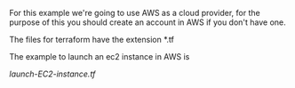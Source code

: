 For this example we're going to use AWS as a cloud provider, for the purpose of this you should create an account in AWS if you don't have one. 

The files for terraform have the extension *.tf

The example to launch an ec2 instance in AWS is

*launch-EC2-instance.tf*
